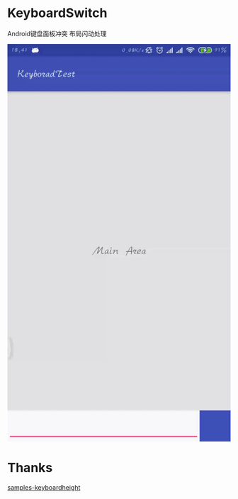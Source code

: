 # KeyboardSwitch
Android键盘面板冲突 布局闪动处理

![screenshot.git](/art/screenshot.gif)

# Thanks
[samples-keyboardheight](https://github.com/siebeprojects/samples-keyboardheight)

